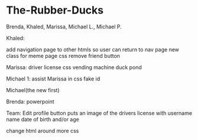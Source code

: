 # The-Rubber-Ducks
Brenda, Khaled, Marissa, Michael L., Michael P.

Khaled:

add navigation page to other htmls so user can return to nav page
new class for meme page
css
remove friend button

Marissa:
driver license
css
vending machine
duck pond


Michael 1:
assist Marissa in css
fake id

Michael(the new first)






Brenda:
powerpoint





Team:
Edit profile button puts an image of the drivers license with username name  date of birth and/or age


change html around
more css
